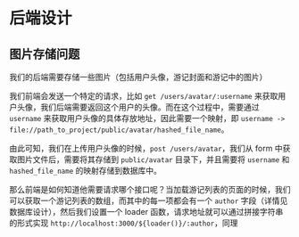 # 后端设计

## 图片存储问题

我们的后端需要存储一些图片（包括用户头像，游记封面和游记中的图片）

我们前端会发送一个特定的请求，比如 `get /users/avatar/:username` 来获取用户头像，我们后端需要返回这个用户的头像。而在这个过程中，需要通过 `username` 来获取用户头像的具体存放地址，因此需要一个映射，即 `username -> file://path_to_project/public/avatar/hashed_file_name`。

由此可知，我们在上传用户头像的时候，`post /users/avatar`，我们从 form 中获取图片文件后，需要将其存储到 `public/avatar` 目录下，并且需要将 `username` 和 `hashed_file_name` 的映射存储到数据库中。

那么前端是如何知道他需要请求哪个接口呢？当加载游记列表的页面的时候，我们可以获取一个游记列表的数组，而其中的每一项都会有一个 `author` 字段（详情见数据库设计），然后我们设置一个 loader 函数，请求地址就可以通过拼接字符串的形式实现 `http://localhost:3000/${loader()}/:author`，同理
